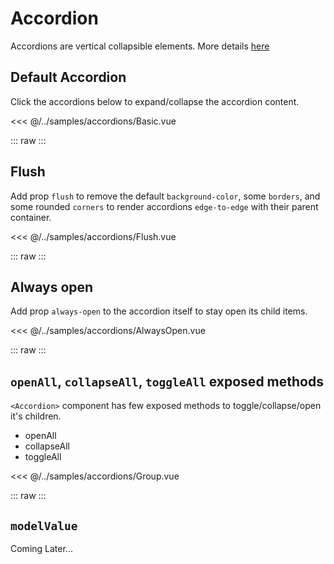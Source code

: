 <script lang="ts" setup>
import AccordionBasic from "./../../samples/accordions/Basic.vue";
import AccordionFlush from "./../../samples/accordions/Flush.vue";
import AlwaysOpen from "./../../samples/accordions/AlwaysOpen.vue";
import Group from "./../../samples/accordions/Group.vue";
</script>

# Accordion

Accordions are vertical collapsible elements. More details
[here](https://getbootstrap.com/docs/5.2/components/accordion/)

## Default Accordion

Click the accordions below to expand/collapse the accordion content.

<<< @/../samples/accordions/Basic.vue

::: raw
<Sample>
<AccordionBasic/>
</Sample>
:::

## Flush

Add prop `flush` to remove the default `background-color`, some `borders`, and some rounded `corners` to render
accordions `edge-to-edge` with their parent container.

<<< @/../samples/accordions/Flush.vue

::: raw
<Sample><AccordionFlush/></Sample>
:::


## Always open

Add prop `always-open` to the accordion itself to stay open its child items.

<<< @/../samples/accordions/AlwaysOpen.vue

::: raw
<Sample><AlwaysOpen/></Sample>
:::

## `openAll`, `collapseAll`, `toggleAll` exposed methods

`<Accordion>` component has few exposed methods to toggle/collapse/open it's children.

- openAll
- collapseAll
- toggleAll

<<< @/../samples/accordions/Group.vue

::: raw
<Sample><Group/></Sample>
:::

## `modelValue`

Coming Later...